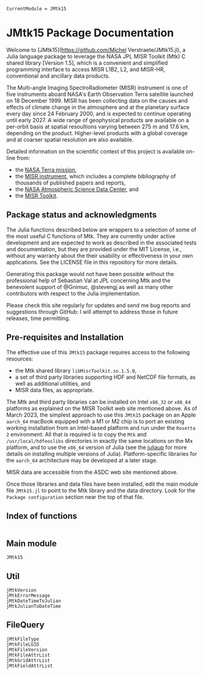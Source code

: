 ```@meta
CurrentModule = JMtk15
```

# JMtk15 Package Documentation

Welcome to [JMtk15](https://github.com/Michel Verstraete/JMtk15.jl), a Julia language package to leverage the NASA JPL MISR Toolkit (Mtk) C shared library [Version 1.5], which is a convenient and simplified programming interface to access MISR L1B2, L2, and MISR-HR, conventional and ancillary data products.

The Multi-angle Imaging SpectroRadiometer (MISR) instrument is one of five instruments aboard NASA's Earth Observation Terra satellite launched on 18 December 1999. MISR has been collecting data on the causes and effects of climate change in the atmosphere and at the planetary surface every day since 24 February 2000, and is expected to continue operating until early 2027. A wide range of geophysical products are available on a per-orbit basis at spatial resoultions varying between 275 m and 17.6 km, depending on the product. Higher-level products with a global coverage and at coarser spatial resolution are also available.

Detailed information on the scientific context of this project is available on-line from:

* the [NASA Terra mission](https://terra.nasa.gov/about/mission),
* the [MISR instrument](https://misr.jpl.nasa.gov/), which includes a complete bibliography of thousands of published papers and reports,
* the [NASA Atmospheric Science Data Center](https://asdc.larc.nasa.gov/project/MISR), and
* the [MISR Toolkit](https://github.com/nasa/MISR-Toolkit).

## Package status and acknowledgments

The Julia functions described below are wrappers to a selection of some of the most useful C functions of Mtk. They are currently under active development and are expected to work as described in the associated tests and documentation, but they are provided under the MIT License, i.e., without any warranty about the their usability or effectiveness in your own applications. See the LICENSE file in this repository for more details.

Generating this package would not have been possible without the professional help of Sebastian Val at JPL concerning Mtk and the benevolent support of @Gnimuc, @stevengj as well as many other contributors with respect to the Julia implementation.

Please check this site regularly for updates and send me bug reports and suggestions through GitHub: I will attempt to address those in future releases, time permitting.

## Pre-requisites and Installation

The effective use of this `JMtk15` package requires access to the following resources:

* the Mtk shared library `libMisrToolkit.so.1.5.0`,
* a set of third party libraries supporting HDF and NetCDF file formats, as well as additional utilities, and
* MISR data files, as appropriate.

The Mtk and third party libraries can be installed on Intel `x86_32` or `x86_64` platforms as explained on the MISR Toolkit web site mentioned above. As of March 2023, the simplest approach to use this `JMtk15` package on an Apple `aarch_64` macBook equipped with a M1 or M2 chip is to port an existing working installation from an Intel-based platform and run under the `Rosetta 2` environment: All that is required is to copy the `Mtk` and `/usr/local/hdfeoslibs` directories in exactly the same locations on the Mx platform, and to use the `x86_64` version of Julia (see the [juliaup](https://github.com/JuliaLang/juliaup) for more details on installing multiple versions of Julia). Platform-specific libraries for the `aarch_64` architecture may be developed at a later stage.

MISR data are accessible from the ASDC web site mentioned above.

Once those libraries and data files have been installed, edit the main module file `JMtk15.jl` to point to the Mtk library and the data directory. Look for the `Package configuration` section near the top of that file.

## Index of functions

```@index
```

## Main module

```@docs
JMtk15
```

## Util

```@docs
jMtkVersion
jMtkErrorMessage
jMtkDateTimeToJulian
jMtkJulianToDateTime
```

## FileQuery

```@docs
jMtkFileType
jMtkFileLGID
jMtkFileVersion
jMtkFileAttrList
jMtkGridAttrList
jMtkFieldAttrList
```
